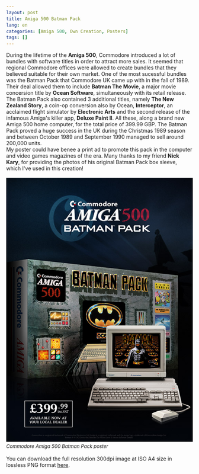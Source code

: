 ```yaml
---
layout: post
title: Amiga 500 Batman Pack
lang: en
categories: [Amiga 500, Own Creation, Posters]
tags: []
---
```


During the lifetime of the **Amiga 500**, Commodore introduced a lot of bundles with software titles in order to attract more sales. It seemed that regional Commodore offices were allowed to create bundles that they believed suitable for their own market. One of the most sucessful bundles was the Batman Pack that Commodore UK came up with in the fall of 1989. Their deal allowed them to include **Batman The Movie**, a major movie concersion title by **Ocean Software**, simultaneously with its retail release.<br>
The Batman Pack also contained 3 additional titles, namely **The New Zealand Story**, a coin-op conversion also by Ocean, **Interceptor**, an acclaimed flight simulator by **Electronic Arts** and the second release of the infamous Amiga's killer app, **Deluxe Paint II**. All these, along a brand new Amiga 500 home computer, for the total price of 399.99 GBP. The Batman Pack proved a huge success in the UK during the Christmas 1989 season and between October 1989 and September 1990 managed to sell around 200,000 units.<br>
My poster could have benee a print ad to promote this pack in the computer and video games magazines of the era. Many thanks to my friend **Nick Kary**, for providing the photos of his original Batman Pack box sleeve, which I've used in this creation!<br><br>
<img src="\assets\img\post_previews\42-Amiga-500-batman-pack-poster.jpg"><br>
<span style="font-size:small; font-style: italic">Commodore Amiga 500 Batman Pack poster</span>
<br><br>
You can download the full resolution 300dpi image at ISO A4 size in lossless PNG format <a href="https://app.box.com/s/i142pmv0r2lifgpybjvyj90q4g4g6hu6" target="_blank">here</a>.
<br><br>
